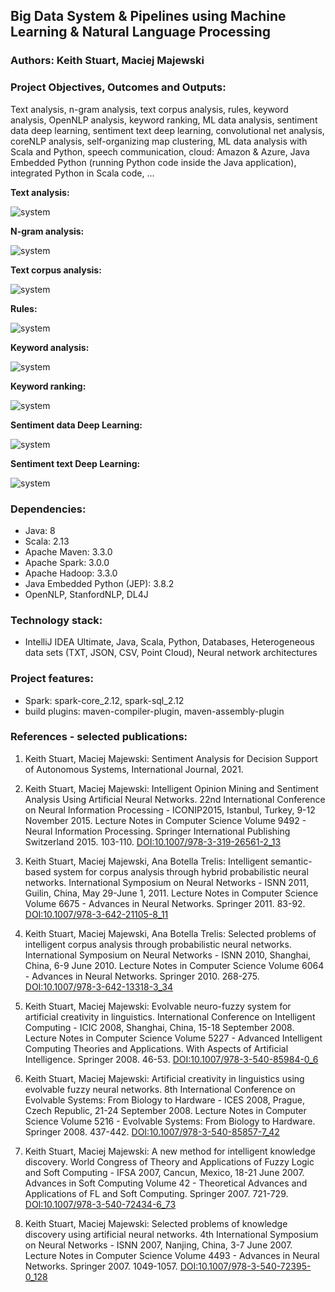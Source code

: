 ## Big Data System & Pipelines using Machine Learning & Natural Language Processing

### Authors: Keith Stuart, Maciej Majewski

### Project Objectives, Outcomes and Outputs: 
Text analysis, n-gram analysis, text corpus analysis, rules, keyword analysis, OpenNLP analysis, keyword ranking, ML data analysis, sentiment data deep learning, sentiment text deep learning, convolutional net analysis, coreNLP analysis, self-organizing map clustering, ML data analysis with Scala and Python, speech communication, cloud: Amazon & Azure, Java Embedded Python (running Python code inside the Java application), integrated Python in Scala code, ...

**Text analysis:**

![system](/images/system-1.jpg)

**N-gram analysis:**

![system](/images/system-2.jpg)

**Text corpus analysis:**

![system](/images/system-3.jpg)

**Rules:**

![system](/images/system-4.jpg)

**Keyword analysis:**

![system](/images/system-5.jpg)

**Keyword ranking:**

![system](/images/system-7.jpg)

**Sentiment data Deep Learning:**

![system](/images/system-9.jpg)

**Sentiment text Deep Learning:**

![system](/images/system-10.jpg)


### Dependencies:
* Java: 8
* Scala: 2.13
* Apache Maven: 3.3.0
* Apache Spark: 3.0.0 
* Apache Hadoop: 3.3.0
* Java Embedded Python (JEP): 3.8.2
* OpenNLP, StanfordNLP, DL4J


### Technology stack:
* IntelliJ IDEA Ultimate, Java, Scala, Python, Databases, Heterogeneous data sets (TXT, JSON, CSV, Point Cloud), Neural network architectures

### Project features: 
* Spark: spark-core_2.12, spark-sql_2.12
* build plugins: maven-compiler-plugin, maven-assembly-plugin

### References - selected publications:

1. Keith Stuart, Maciej Majewski: Sentiment Analysis for Decision Support of Autonomous Systems, International Journal, 2021.

2. Keith Stuart, Maciej Majewski: Intelligent Opinion Mining and Sentiment Analysis Using Artificial Neural Networks. 22nd International Conference on Neural Information Processing - ICONIP2015, Istanbul, Turkey, 9-12 November 2015. Lecture Notes in Computer Science Volume 9492 - Neural Information Processing. Springer International Publishing Switzerland 2015. 103-110. [DOI:10.1007/978-3-319-26561-2_13](https://doi.org/10.1007/978-3-319-26561-2_13)

3. Keith Stuart, Maciej Majewski, Ana Botella Trelis: Intelligent semantic-based system for corpus analysis through hybrid probabilistic neural networks. International Symposium on Neural Networks - ISNN 2011, Guilin, China, May 29-June 1, 2011. Lecture Notes in Computer Science Volume 6675 - Advances in Neural Networks. Springer 2011. 83-92. [DOI:10.1007/978-3-642-21105-8_11](https://doi.org/10.1007/978-3-642-21105-8_11)

4. Keith Stuart, Maciej Majewski, Ana Botella Trelis: Selected problems of intelligent corpus analysis through probabilistic neural networks. International Symposium on Neural Networks - ISNN 2010, Shanghai, China, 6-9 June 2010. Lecture Notes in Computer Science Volume 6064 - Advances in Neural Networks. Springer 2010. 268-275. [DOI:10.1007/978-3-642-13318-3_34](https://doi.org/10.1007/978-3-642-13318-3_34)

5. Keith Stuart, Maciej Majewski: Evolvable neuro-fuzzy system for artificial creativity in linguistics. International Conference on Intelligent Computing - ICIC 2008, Shanghai, China, 15-18 September 2008. Lecture Notes in Computer Science Volume 5227 - Advanced Intelligent Computing Theories and Applications. With Aspects of Artificial Intelligence. Springer 2008. 46-53. [DOI:10.1007/978-3-540-85984-0_6](https://doi.org/10.1007/978-3-540-85984-0_6)

6. Keith Stuart, Maciej Majewski: Artificial creativity in linguistics using evolvable fuzzy neural networks. 8th International Conference on Evolvable Systems: From Biology to Hardware - ICES 2008, Prague, Czech Republic, 21-24 September 2008. Lecture Notes in Computer Science Volume 5216 - Evolvable Systems: From Biology to Hardware. Springer 2008. 437-442. [DOI:10.1007/978-3-540-85857-7_42](https://doi.org/10.1007/978-3-540-85857-7_42)

7. Keith Stuart, Maciej Majewski: A new method for intelligent knowledge discovery. World Congress of Theory and Applications of Fuzzy Logic and Soft Computing - IFSA 2007, Cancun, Mexico, 18-21 June 2007. Advances in Soft Computing Volume 42 - Theoretical Advances and Applications of FL and Soft Computing. Springer 2007. 721-729. [DOI:10.1007/978-3-540-72434-6_73](https://doi.org/10.1007/978-3-540-72434-6_73)

8. Keith Stuart, Maciej Majewski: Selected problems of knowledge discovery using artificial neural networks. 4th International Symposium on Neural Networks - ISNN 2007, Nanjing, China, 3-7 June 2007. Lecture Notes in Computer Science Volume 4493 - Advances in Neural Networks. Springer 2007. 1049-1057. [DOI:10.1007/978-3-540-72395-0_128](https://doi.org/10.1007/978-3-540-72395-0_128)
